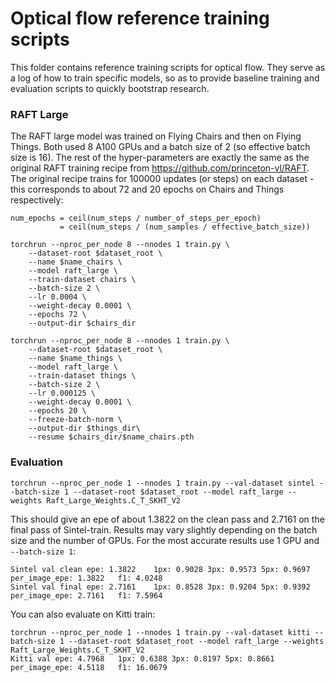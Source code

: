 # Optical flow reference training scripts

This folder contains reference training scripts for optical flow.
They serve as a log of how to train specific models, so as to provide baseline
training and evaluation scripts to quickly bootstrap research.


### RAFT Large

The RAFT large model was trained on Flying Chairs and then on Flying Things.
Both used 8 A100 GPUs and a batch size of 2 (so effective batch size is 16). The
rest of the hyper-parameters are exactly the same as the original RAFT training
recipe from https://github.com/princeton-vl/RAFT. The original recipe trains for
100000 updates (or steps) on each dataset - this corresponds to about 72 and 20
epochs on Chairs and Things respectively:

```
num_epochs = ceil(num_steps / number_of_steps_per_epoch)
           = ceil(num_steps / (num_samples / effective_batch_size))
```

```
torchrun --nproc_per_node 8 --nnodes 1 train.py \
    --dataset-root $dataset_root \
    --name $name_chairs \
    --model raft_large \
    --train-dataset chairs \
    --batch-size 2 \
    --lr 0.0004 \
    --weight-decay 0.0001 \
    --epochs 72 \
    --output-dir $chairs_dir
```

```
torchrun --nproc_per_node 8 --nnodes 1 train.py \
    --dataset-root $dataset_root \
    --name $name_things \
    --model raft_large \
    --train-dataset things \
    --batch-size 2 \
    --lr 0.000125 \
    --weight-decay 0.0001 \
    --epochs 20 \
    --freeze-batch-norm \
    --output-dir $things_dir\
    --resume $chairs_dir/$name_chairs.pth
```


### Evaluation

```
torchrun --nproc_per_node 1 --nnodes 1 train.py --val-dataset sintel --batch-size 1 --dataset-root $dataset_root --model raft_large --weights Raft_Large_Weights.C_T_SKHT_V2
```

This should give an epe of about 1.3822 on the clean pass and 2.7161 on the
final pass of Sintel-train. Results may vary slightly depending on the batch
size and the number of GPUs. For the most accurate results use 1 GPU and
`--batch-size 1`:

```
Sintel val clean epe: 1.3822	1px: 0.9028	3px: 0.9573	5px: 0.9697	per_image_epe: 1.3822	f1: 4.0248
Sintel val final epe: 2.7161	1px: 0.8528	3px: 0.9204	5px: 0.9392	per_image_epe: 2.7161	f1: 7.5964
```

You can also evaluate on Kitti train:

```
torchrun --nproc_per_node 1 --nnodes 1 train.py --val-dataset kitti --batch-size 1 --dataset-root $dataset_root --model raft_large --weights Raft_Large_Weights.C_T_SKHT_V2
Kitti val epe: 4.7968	1px: 0.6388	3px: 0.8197	5px: 0.8661	per_image_epe: 4.5118	f1: 16.0679
```
